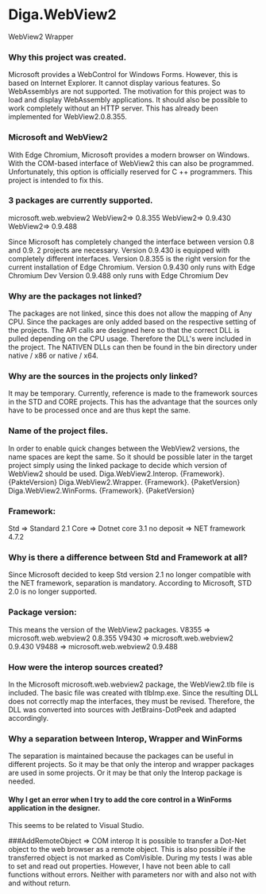 # Diga.WebView2
WebView2 Wrapper


### Why this project was created.
Microsoft provides a WebControl for Windows Forms.
However, this is based on Internet Explorer. It cannot display various features.
So WebAssemblys are not supported.
The motivation for this project was to load and display WebAssembly applications.
It should also be possible to work completely without an HTTP server.
This has already been implemented for WebView2.0.8.355.

### Microsoft and WebView2
With Edge Chromium, Microsoft provides a modern browser on Windows.
With the COM-based interface of WebView2 this can also be programmed.
Unfortunately, this option is officially reserved for C ++ programmers.
This project is intended to fix this.

### 3 packages are currently supported.
microsoft.web.webview2
WebView2=> 0.8.355
WebView2=> 0.9.430
WebView2=> 0.9.488

Since Microsoft has completely changed the interface between version 0.8 and 0.9.
2 projects are necessary.
Version 0.9.430 is equipped with completely different interfaces.
Version 0.8.355 is the right version for the current installation of Edge Chromium.
Version 0.9.430 only runs with Edge Chromium Dev
Version 0.9.488 only runs with Edge Chromium Dev

### Why are the packages not linked?
The packages are not linked, since this does not allow the mapping of Any CPU.
Since the packages are only added based on the respective setting of the projects.
The API calls are designed here so that the correct DLL is pulled depending on the CPU usage.
Therefore the DLL's were included in the project.
The NATIVEN DLLs can then be found in the bin directory under native / x86 or native / x64.

### Why are the sources in the projects only linked?
It may be temporary.
Currently, reference is made to the framework sources in the STD and CORE projects.
This has the advantage that the sources only have to be processed once and are thus kept the same.

### Name of the project files.
In order to enable quick changes between the WebView2 versions, the name spaces are kept the same.
So it should be possible later in the target project simply using the
linked package to decide which version of WebView2 should be used.
Diga.WebView2.Interop. {Framework}. {PakteVersion}
Diga.WebView2.Wrapper. {Framework}. {PaketVersion}
Diga.WebView2.WinForms. {Framework}. {PaketVersion}

### Framework:
Std => Standard 2.1
Core => Dotnet core 3.1
no deposit => NET framework 4.7.2

### Why is there a difference between Std and Framework at all?
Since Microsoft decided to keep Std version 2.1 no longer compatible with the NET framework,
separation is mandatory.
According to Microsoft, STD 2.0 is no longer supported.

### Package version:
This means the version of the WebView2 packages.
V8355 => microsoft.web.webview2 0.8.355
V9430 => microsoft.web.webview2 0.9.430
V9488 => microsoft.web.webview2 0.9.488

### How were the interop sources created?
In the Microsoft microsoft.web.webview2 package, the WebView2.tlb file is included.
The basic file was created with tlbImp.exe.
Since the resulting DLL does not correctly map the interfaces, they must be revised.
Therefore, the DLL was converted into sources with JetBrains-DotPeek and adapted accordingly.

### Why a separation between Interop, Wrapper and WinForms
The separation is maintained because the packages can be useful in different projects.
So it may be that only the interop and wrapper packages are used in some projects.
Or it may be that only the Interop package is needed.

#### Why I get an error when I try to add the core control in a WinForms application in the designer.
This seems to be related to Visual Studio.

###AddRemoteObject => COM interop
It is possible to transfer a Dot-Net object to the web browser as a remote object. This is also possible if the transferred object is not marked as ComVisible. During my tests I was able to set and read out properties. However, I have not been able to call functions without errors. Neither with parameters nor with and also not with and without return.




